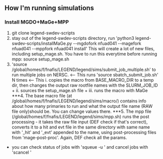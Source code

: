 ## How I'm running simulations
### Install MGDO+MaGe+MPP
1. git clone legend-swdev-scripts
2. stay out of the legend-swdev-scripts directory, run 'python3 legend-swdev-scripts/installMaGe.py --mgdofork nfuad041 --magefork nfuad041 --mppfork nfuad041 install'
This will create a lot of new files, including setup_mage.sh. You have to run this everytime before running mpp: source setup_mage.sh
3.  'source /global/homes/f/fnafis/LEGEND/legend/sims/submit_job_multiple.sh' to run multiple jobs on NERSC. <-- This runs 'source sbatch_submit_job.sh' N times <-- This i. copies the macro from BASE_MACRO_DIR to a temp dir, then changes the output raw rootfile names with the SLURM_JOB_ID + ii. sources the setup_mage.sh file + iii. runs the macro with MaGe
***4. The base macro file (at /global/homes/f/fnafis/LEGEND/legend/sims/macro/) contains info about how many primaries to run and what the output file name (RAW file only)should be. You can change values there. 
***5. The mpp file (/global/homes/f/fnafis/LEGEND/legend/sims/mpp.sh) runs the post processing - it takes the raw file input (DEF check if that's correct), converts it to a hit and evt file in the same directory with same name with '_hit' and '_evt' appended to the name, using post-processing files from 'mage-post-proc'. Again, DEF check all the params. 
* you can check status of jobs with 'squeue -u <username>' and cancel jobs with 'scancel <jobid>'
